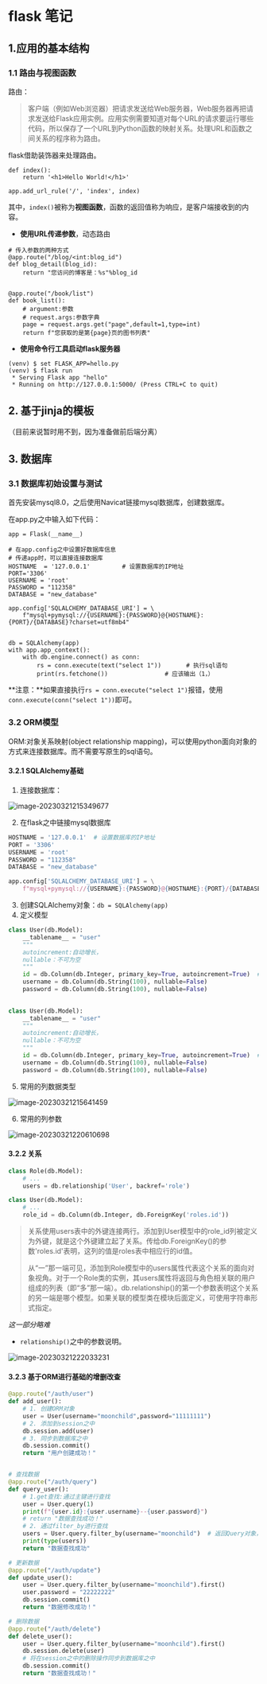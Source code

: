# flask 笔记







## 1.应用的基本结构

### 1.1 路由与视图函数

路由：

> 客户端（例如Web浏览器）把请求发送给Web服务器，Web服务器再把请求发送给Flask应用实例。应用实例需要知道对每个URL的请求要运行哪些代码，所以保存了一个URL到Python函数的映射关系。处理URL和函数之间关系的程序称为路由。

flask借助装饰器来处理路由。

```pyhton
def index():
    return '<h1>Hello World!</h1>'

app.add_url_rule('/', 'index', index)
```

其中，`index()`被称为**视图函数**，函数的返回值称为响应，是客户端接收到的内容。

+ **使用URL传递参数**，动态路由

```
# 传入参数的两种方式
@app.route("/blog/<int:blog_id")
def blog_detail(blog_id):
    return "您访问的博客是：%s"%blog_id


@app.route("/book/list")
def book_list():
    # argument:参数
    # request.args:参数字典
    page = request.args.get("page",default=1,type=int)
    return f"您获取的是第{page}页的图书列表"

```

+ **使用命令行工具启动flask服务器**

```
(venv) $ set FLASK_APP=hello.py
(venv) $ flask run
 * Serving Flask app "hello"
 * Running on http://127.0.0.1:5000/ (Press CTRL+C to quit)
```





## 2. 基于jinja的模板

（目前来说暂时用不到，因为准备做前后端分离）





## 3. 数据库

### 3.1 数据库初始设置与测试

首先安装mysql8.0，之后使用Navicat链接mysql数据库，创建数据库。

在app.py之中输入如下代码：

```
app = Flask(__name__)

# 在app.config之中设置好数据库信息
# 传递app时，可以直接连接数据库
HOSTNAME  = '127.0.0.1'         # 设置数据库的IP地址
PORT='3306'
USERNAME = 'root'
PASSWORD = "112358"
DATABASE = "new_database"

app.config['SQLALCHEMY_DATABASE_URI'] = \
    f"mysql+pymysql://{USERNAME}:{PASSWORD}@{HOSTNAME}:{PORT}/{DATABASE}?charset=utf8mb4"


db = SQLAlchemy(app)
with app.app_context():
    with db.engine.connect() as conn:
        rs = conn.execute(text("select 1"))       # 执行sql语句
        print(rs.fetchone())                # 应该输出（1，）

```

**注意：**如果直接执行`rs = conn.execute("select 1")`报错，使用`conn.execute(conn("select 1"))`即可。

### 3.2 ORM模型

ORM:对象关系映射(object relationship mapping)，可以使用python面向对象的方式来连接数据库。而不需要写原生的sql语句。

#### 3.2.1 SQLAlchemy基础

1. 连接数据库：

![image-20230321215349677](https://cdn.jsdelivr.net/gh/moonchildink/image@main/imgs/image-20230321215349677.png)

2. 在flask之中链接mysql数据库

```python
HOSTNAME = '127.0.0.1'  # 设置数据库的IP地址
PORT = '3306'
USERNAME = 'root'
PASSWORD = "112358"
DATABASE = "new_database"

app.config['SQLALCHEMY_DATABASE_URI'] = \
    f"mysql+pymysql://{USERNAME}:{PASSWORD}@{HOSTNAME}:{PORT}/{DATABASE}?charset=utf8mb4"
```

3. 创建SQLAlchemy对象：`db = SQLAlchemy(app)`
4. 定义模型

```python
class User(db.Model):
    __tablename__ = "user"
    """
    autoincrement:自动增长，
    nullable：不可为空
    """
    id = db.Column(db.Integer, primary_key=True, autoincrement=True)  # 创建一个列字段
    username = db.Column(db.String(100), nullable=False)
    password = db.Column(db.String(100), nullable=False)
    
```

```python
class User(db.Model):
    __tablename__ = "user"
    """
    autoincrement:自动增长，
    nullable：不可为空
    """
    id = db.Column(db.Integer, primary_key=True, autoincrement=True)  # 创建一个列字段
    username = db.Column(db.String(100), nullable=False)
    password = db.Column(db.String(100), nullable=False)
```

5. 常用的列数据类型

![image-20230321215641459](https://cdn.jsdelivr.net/gh/moonchildink/image@main/imgs/image-20230321215641459.png)

6. 常用的列参数

![image-20230321220610698](https://cdn.jsdelivr.net/gh/moonchildink/image@main/imgs/image-20230321220610698.png)

#### 3.2.2 关系

```python
class Role(db.Model):
    # ...
    users = db.relationship('User', backref='role')

class User(db.Model):
    # ...
    role_id = db.Column(db.Integer, db.ForeignKey('roles.id'))

```

> 关系使用users表中的外键连接两行。添加到User模型中的role_id列被定义为外键，就是这个外键建立起了关系。传给db.ForeignKey()的参数'roles.id'表明，这列的值是roles表中相应行的id值。
>
> 从“一”那一端可见，添加到Role模型中的users属性代表这个关系的面向对象视角。对于一个Role类的实例，其users属性将返回与角色相关联的用户组成的列表（即“多”那一端）。db.relationship()的第一个参数表明这个关系的另一端是哪个模型。如果关联的模型类在模块后面定义，可使用字符串形式指定。

*这一部分略难*

+ `relationship()`之中的参数说明。

![image-20230321222033231](https://cdn.jsdelivr.net/gh/moonchildink/image@main/imgs/image-20230321222033231.png)



#### 3.2.3 基于ORM进行基础的增删改查

```python
@app.route("/auth/user")
def add_user():
    # 1. 创建ORM对象
    user = User(username="moonchild",password="11111111")
    # 2. 添加到session之中
    db.session.add(user)
    # 3. 同步到数据库之中
    db.session.commit()
    return "用户创建成功！"


# 查找数据
@app.route("/auth/query")
def query_user():
    # 1.get查找:通过主键进行查找
    user = User.query(1)
    print(f"{user.id}:{user.username}--{user.password}")
    # return "数据查找成功！"
    # 2. 通过filter_by进行查找
    users = User.query.filter_by(username="moonchild")  # 返回Query对象，可以进行迭代。for ... in...
    print(type(users))
    return "数据查找成功"

# 更新数据
@app.route("/auth/update")
def update_user():
    user = User.query.filter_by(username="moonchild").first()
    user.password = "22222222"
    db.session.commit()
    return "数据修改成功！"

# 删除数据
@app.route("/auth/delete")
def delete_user():
    user = User.query.filter_by(username="moonhcild").first()
    db.session.delete(user)
    # 将在session之中的删除操作同步到数据库之中
    db.session.commit()
    return "数据查找成功！"
```

